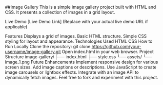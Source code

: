 ##Image Gallery
This is a simple image gallery project built with HTML and CSS. It presents a collection of images in a grid layout.

Live Demo
[Live Demo Link] (Replace with your actual live demo URL if applicable)

Features
Displays a grid of images.
Basic HTML structure.
Simple CSS styling for layout and appearance.
Technologies Used
HTML
CSS
How to Run Locally
Clone the repository: git clone https://github.com/your-username/image-gallery.git
Open index.html in your web browser.
Project Structure
image-gallery/
├── index.html
├── style.css
└── assets/
    └── image_1.png 
Future Enhancements
Implement responsive design for various screen sizes.
Add image captions or descriptions.
Use JavaScript to create image carousels or lightbox effects.
Integrate with an image API to dynamically fetch images.
Feel free to fork and experiment with this project.
